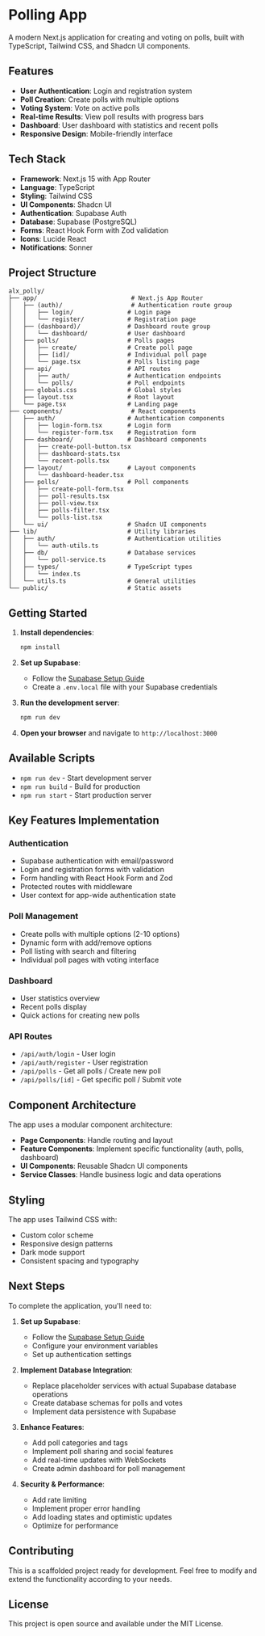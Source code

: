# Polling App

A modern Next.js application for creating and voting on polls, built with TypeScript, Tailwind CSS, and Shadcn UI components.

## Features

- **User Authentication**: Login and registration system
- **Poll Creation**: Create polls with multiple options
- **Voting System**: Vote on active polls
- **Real-time Results**: View poll results with progress bars
- **Dashboard**: User dashboard with statistics and recent polls
- **Responsive Design**: Mobile-friendly interface

## Tech Stack

- **Framework**: Next.js 15 with App Router
- **Language**: TypeScript
- **Styling**: Tailwind CSS
- **UI Components**: Shadcn UI
- **Authentication**: Supabase Auth
- **Database**: Supabase (PostgreSQL)
- **Forms**: React Hook Form with Zod validation
- **Icons**: Lucide React
- **Notifications**: Sonner

## Project Structure

```
alx_polly/
├── app/                          # Next.js App Router
│   ├── (auth)/                   # Authentication route group
│   │   ├── login/               # Login page
│   │   └── register/            # Registration page
│   ├── (dashboard)/             # Dashboard route group
│   │   └── dashboard/           # User dashboard
│   ├── polls/                   # Polls pages
│   │   ├── create/              # Create poll page
│   │   ├── [id]/                # Individual poll page
│   │   └── page.tsx             # Polls listing page
│   ├── api/                     # API routes
│   │   ├── auth/                # Authentication endpoints
│   │   └── polls/               # Poll endpoints
│   ├── globals.css              # Global styles
│   ├── layout.tsx               # Root layout
│   └── page.tsx                 # Landing page
├── components/                   # React components
│   ├── auth/                    # Authentication components
│   │   ├── login-form.tsx       # Login form
│   │   └── register-form.tsx    # Registration form
│   ├── dashboard/               # Dashboard components
│   │   ├── create-poll-button.tsx
│   │   ├── dashboard-stats.tsx
│   │   └── recent-polls.tsx
│   ├── layout/                  # Layout components
│   │   └── dashboard-header.tsx
│   ├── polls/                   # Poll components
│   │   ├── create-poll-form.tsx
│   │   ├── poll-results.tsx
│   │   ├── poll-view.tsx
│   │   ├── polls-filter.tsx
│   │   └── polls-list.tsx
│   └── ui/                      # Shadcn UI components
├── lib/                         # Utility libraries
│   ├── auth/                    # Authentication utilities
│   │   └── auth-utils.ts
│   ├── db/                      # Database services
│   │   └── poll-service.ts
│   ├── types/                   # TypeScript types
│   │   └── index.ts
│   └── utils.ts                 # General utilities
└── public/                      # Static assets
```

## Getting Started

1. **Install dependencies**:
   ```bash
   npm install
   ```

2. **Set up Supabase**:
   - Follow the [Supabase Setup Guide](./SUPABASE_SETUP.md)
   - Create a `.env.local` file with your Supabase credentials

3. **Run the development server**:
   ```bash
   npm run dev
   ```

4. **Open your browser** and navigate to `http://localhost:3000`

## Available Scripts

- `npm run dev` - Start development server
- `npm run build` - Build for production
- `npm run start` - Start production server

## Key Features Implementation

### Authentication
- Supabase authentication with email/password
- Login and registration forms with validation
- Form handling with React Hook Form and Zod
- Protected routes with middleware
- User context for app-wide authentication state

### Poll Management
- Create polls with multiple options (2-10 options)
- Dynamic form with add/remove options
- Poll listing with search and filtering
- Individual poll pages with voting interface

### Dashboard
- User statistics overview
- Recent polls display
- Quick actions for creating new polls

### API Routes
- `/api/auth/login` - User login
- `/api/auth/register` - User registration
- `/api/polls` - Get all polls / Create new poll
- `/api/polls/[id]` - Get specific poll / Submit vote

## Component Architecture

The app uses a modular component architecture:

- **Page Components**: Handle routing and layout
- **Feature Components**: Implement specific functionality (auth, polls, dashboard)
- **UI Components**: Reusable Shadcn UI components
- **Service Classes**: Handle business logic and data operations

## Styling

The app uses Tailwind CSS with:
- Custom color scheme
- Responsive design patterns
- Dark mode support
- Consistent spacing and typography

## Next Steps

To complete the application, you'll need to:

1. **Set up Supabase**:
   - Follow the [Supabase Setup Guide](./SUPABASE_SETUP.md)
   - Configure your environment variables
   - Set up authentication settings

2. **Implement Database Integration**:
   - Replace placeholder services with actual Supabase database operations
   - Create database schemas for polls and votes
   - Implement data persistence with Supabase

3. **Enhance Features**:
   - Add poll categories and tags
   - Implement poll sharing and social features
   - Add real-time updates with WebSockets
   - Create admin dashboard for poll management

4. **Security & Performance**:
   - Add rate limiting
   - Implement proper error handling
   - Add loading states and optimistic updates
   - Optimize for performance

## Contributing

This is a scaffolded project ready for development. Feel free to modify and extend the functionality according to your needs.

## License

This project is open source and available under the MIT License.

